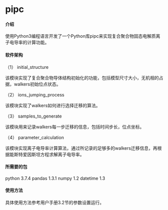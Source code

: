 # pipc

#### 介绍

使用Python3编程语言开发了一个Python库pipc来实现复合聚合物固态电解质离子电导率的计算功能。

#### 软件架构
（1） initial_structure

   该模块实现了复合聚合物导体结构初始化的功能，包括模型尺寸大小，无机相的占据，walkers初始位点状态。

（2） ions_jumping_process
   
   该模块实现了walkers如何进行选择迁移的算法。

（3） samples_to_generate

   该模块用来记录walkers每一步迁移的信息，包括时间步长，位点坐标。

（4） parameter_calculation

   该模块实现离子电导率计算算法，通过所记录的足够多的walkers迁移信息，再根据能斯特爱因斯坦方程求解离子电导率。

#### 所需要的包

python 3.7.4   pandas 1.3.1  numpy 1.2   datetime 1.3

#### 使用方法
 
具体使用方法参考用户手册3.2节的参数设置运行。



